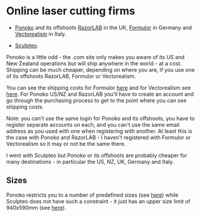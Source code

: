 Online laser cutting firms
==========================

* [Ponoko](https://www.ponoko.com/) and its offshoots [RazorLAB](http://www.razorlab.co.uk/) in the UK, [Formulor](http://www.formulor.de/) in Germany and [Vectorealism](https://en.vectorealism.com/) in Italy.

* [Sculpteo](https://www.sculpteo.com).

Ponoko is a little odd - the .com site only makes you aware of its US and New Zealand operations but will ship anywhere in the world - at a cost. Shipping can be much cheaper, depending on where you are, if you use one of its offshoots RazorLAB, Formulor or Vectorealism.

You can see the shipping costs for Formulor [here](http://www.formulor.de/help_en/cart.html) and for Vectorealism see [here](https://en.vectorealism.com/support/getting-started/costi-di-spedizione/). For Ponoko US/NZ and RazorLAB you'll have to create an account and go through the purchasing process to get to the point where you can see shipping costs.

Note: you can't use the same login for Ponoko and its offshoots, you have to register separate accounts on each, and you can't use the same email address as you used with one when registering with another. At least this is the case with Ponoko and RazorLAB - I haven't registered with Formulor or Vectorealism so it may or not be the same there.

I went with Sculpteo but Ponoko or its offshoots are probably cheaper for many destinations - in particular the US, NZ, UK, Germany and Italy.

Sizes
-----

Ponoko restricts you to a number of predefined sizes (see [here](http://www.ponoko.com/starter-kits/inkscape#inkscape_section_3)) while Sculpteo does not have such a constraint - it just has an upper size limit of 940x590mm (see [here](https://www.sculpteo.com/en/tutorial/prepare-your-model-laser-cutting-inkscape/)).
